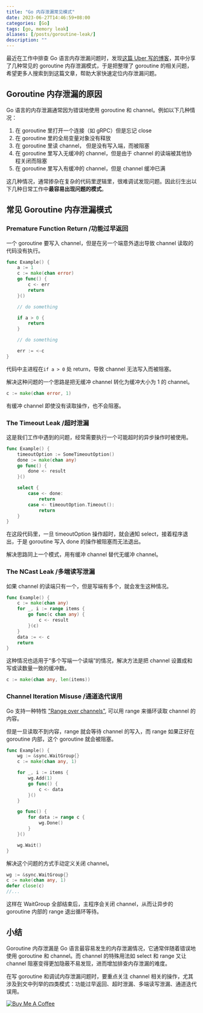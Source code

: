 ```yaml
---
title: "Go 内存泄漏常见模式"
date: 2023-06-27T14:46:59+08:00
categories: [Go]
tags: [go, memory leak]
aliases: [/posts/goroutine-leak/]
description: ""
---
```


最近在工作中排查 Go 语言内存泄漏问题时，发现[这篇 Uber 写的博客](https://www.uber.com/blog/leakprof-featherlight-in-production-goroutine-leak-detection/)，其中分享了几种常见的 goroutine 内存泄漏模式，于是把整理了 goroutine 的相关问题，希望更多人搜索到到这篇文章，帮助大家快速定位内存泄漏问题。

## Goroutine 内存泄漏的原因

Go 语言的内存泄漏通常因为错误地使用 goroutine 和 channel。例如以下几种情况：

1. 在 goroutine 里打开一个连接（如 gRPC）但是忘记 close
2. 在 goroutine 里的全局变量对象没有释放
3. 在 goroutine 里读 channel， 但是没有写入端，而被阻塞
4. 在 goroutine 里写入无缓冲的 channel，但是由于 channel 的读端被其他协程关闭而阻塞
5. 在 goroutine 里写入有缓冲的 channel，但是 channel 缓冲已满

这几种情况，通常掺杂在复杂的代码里逻辑里，很难调试发现问题。因此衍生出以下几种日常工作中**最容易出现问题的模式**。

## 常见 Goroutine 内存泄漏模式

### Premature Function Return /功能过早返回

一个 goroutine 要写入 channel，但是在另一个端意外退出导致 channel 读取的代码没有执行。

```go
func Example() {
    a := 1
    c := make(chan error)
    go func() {
        c <- err
        return
    }()

    // do something

    if a > 0 {
        return
    }

    // do something

    err := <-c
}
```

代码中主进程在`if a > 0` 处 return，导致 channel 无法写入而被阻塞。

解决这种问题的一个思路是把无缓冲 channel 转化为缓冲大小为 1 的 channel。

```go
c := make(chan error, 1)
```

有缓冲 channel 即使没有读取操作，也不会阻塞。

### The Timeout Leak /超时泄漏

这是我们工作中遇到的问题，经常需要执行一个可能超时的异步操作时被使用。

```go
func Example() {
    timeoutOption := SomeTimeoutOption()
    done := make(chan any)
    go func() {
        done <- result
    }()

    select {
        case <- done:
            return
        case <- timeoutOption.Timeout():
            return
    }
}

```

在这段代码里，一旦 timeoutOption 操作超时，就会通知 select，接着程序退出，于是 goroutine 写入 done 的操作被阻塞而无法退出。

解决思路同上一个模式，用有缓冲 channel 替代无缓冲 channel。

### The NCast Leak /多端读写泄漏

如果 channel 的读端只有一个，但是写端有多个，就会发生这种情况。

```go
func Example() {
    c := make(chan any)
    for _, i := range items {
        go func(c chan any) {
            c <- result
        }(c)
    }
    data := <- c
    return
}

```

这种情况也适用于“多个写端一个读端”的情况，解决方法是把 channel 设置成和写或读数量一致的缓冲数。

```go
c := make(chan any, len(items))
```

### Channel Iteration Misuse /通道迭代误用

Go 支持一种特性 ["Range over channels"](https://gobyexample.com/range-over-channels), 可以用 range 来循环读取 channel 的内容。

但是一旦读取不到内容，range 就会等待 channel 的写入，而 range 如果正好在 goroutine 内部，这个 goroutine 就会被阻塞。

```go
func Example() {
    wg := &sync.WaitGroup{}
    c := make(chan any, 1)

    for _, i := items {
        wg.Add(1)
        go func() {
            c <- data
        }()
    }

    go func() {
        for data := range c {
            wg.Done()
        }
    }()

    wg.Wait()
}
```

解决这个问题的方式手动定义关闭 channel。

```go
wg := &sync.WaitGroup{}
c := make(chan any, 1)
defer close(c)
//...
```

这样在 WaitGroup 全部结束后，主程序会关闭 channel，从而让异步的 goroutine 内部的 range 退出循环等待。

## 小结

Goroutine 内存泄漏是 Go 语言最容易发生的内存泄漏情况，它通常伴随着错误地使用 goroutine 和 channel。而 channel 的特殊用法如 select 和 range 又让 channel 阻塞变得更加隐蔽不易发现，进而增加排查内存泄漏的难度。

在写 goroutine 和调试内存泄漏问题时，要重点关注 channel 相关的操作，尤其涉及到文中列举的四类模式：功能过早返回、超时泄漏、多端读写泄漏、通道迭代误用。

[![Buy Me A Coffee](https://cdn.buymeacoffee.com/buttons/v2/default-yellow.png?width=217px)](https://www.buymeacoffee.com/stevedsun)
